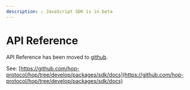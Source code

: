```yaml
---
description: ⚠️ JavaScript SDK is in beta
---
```


# API Reference

API Reference has been moved to [github](https://github.com/hop-protocol/hop/tree/develop/packages/sdk/docs).

&#x20;See: [https://github.com/hop-protocol/hop/tree/develop/packages/sdk/docs](https://github.com/hop-protocol/hop/tree/develop/packages/sdk/docs)
